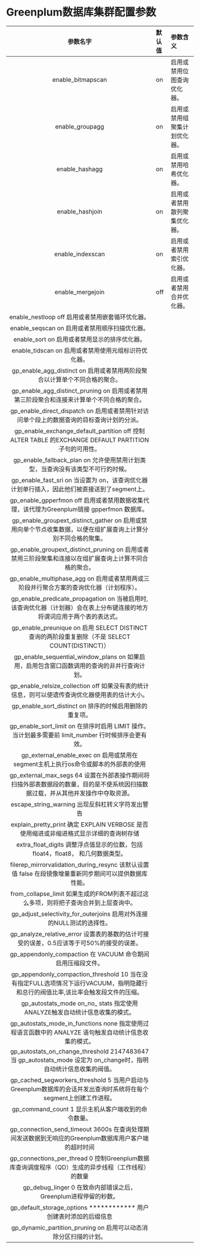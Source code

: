 # Greenplum数据库集群配置参数
| 参数名字 | 默认值 | 参数含义 |
|:----:|:----|:----|
| enable_bitmapscan | on | 启用或禁用位图查询优化器。|
| enable_groupagg | on | 启用或禁用组聚集计划优化器。|
| enable_hashagg | on | 启用或禁用哈希优化器。|
| enable_hashjoin | on | 启用或者禁用散列聚集优化器。|
| enable_indexscan | on | 启用或者禁用索引优化器。|
| enable_mergejoin | off | 启用或者禁用合并优化器。|
| enable_nestloop								off					启用或者禁用嵌套循环优化器。
| enable_seqscan								on					启用或者禁用顺序扫描优化器。
| enable_sort									on					启用或者禁用显示的排序优化器。
| enable_tidscan								on					启用或者禁用使用元组标识符优化器。
| gp_enable_agg_distinct						on					启用或者禁用两阶段聚合以计算单个不同合格的聚合。
| gp_enable_agg_distinct_pruning				on					启用或者禁用第三阶段聚合和连接来计算单个不同合格的聚合。
| gp_enable_direct_dispatch					on					启用或者禁用针对访问单个段上的数据查询的目标查询计划的分派。
| gp_enable_exchange_default_partition		off					控制 ALTER TABLE 的EXCHANGE DEFAULT PARTITION 子句的可用性。
| gp_enable_fallback_plan						on					允许使用禁用计划类型，当查询没有该类型不可行的时候。
| gp_enable_fast_sri							on					当设置为 on，该查询优化器计划单行插入，因此他们被直接送到了segment上。
| gp_enable_gpperfmon							off					启用或者禁用数据收集代理，该代理为Greenplum链接 gpperfmon 数据库。
| gp_enable_groupext_distinct_gather			on					启用或禁用向单个节点收集数据，以便在组扩展查询上计算分别不同合格的聚集。
| gp_enable_groupext_distinct_pruning			on					启用或者禁用三阶段聚集和连接以在组扩展查询上计算不同合格的聚合。
| gp_enable_multiphase_agg					on					启用或者禁用两或三阶段并行聚合方案的查询优化器（计划程序）。
| gp_enable_predicate_propagation				on					当被启用时,该查询优化器（计划器）会在表上分布键连接的地方将谓词应用于两个表的表达式。
| gp_enable_preunique							on					启用 SELECT DISTINCT 查询的两阶段重复删除（不是 SELECT COUNT(DISTINCT)）
| gp_enable_sequential_window_plans			on					如果启用，启用包含窗口函数调用的查询的非并行查询计划。
| gp_enable_relsize_collection				off					如果没有表的统计信息，则可以使遗传查询优化器使用表的估计大小。
| gp_enable_sort_distinct						on					排序的时候启用删除的重复项。
| gp_enable_sort_limit						on					在排序时启用 LIMIT 操作。当计划最多需要前 limit_number 行时候排序会更有效。
| gp_external_enable_exec						on					启用或禁用在segment主机上执行os命令或脚本的外部表的使用
| gp_external_max_segs						64					设置在外部表操作期间将扫描外部表数据段的数量，目的是不使系统因扫描数据过载，并从其他并发操作中夺取资源。
| escape_string_warning											出现反斜杠转义字符发出警告
| explain_pretty_print											确定 EXPLAIN VERBOSE 是否使用缩进或非缩进格式显示详细的查询树存储
| extra_float_digits												调整浮点值显示的位数，包括float4，float8， 和几何数据类型。
| filerep_mirrorvalidation_during_resync							该默认设置值 false 在段镜像增量重新同步期间可以提供数据库性能。
| from_collapse_limit												如果生成的FROM列表不超过这么多项，则将把子查询合并到上层查询中。
| gp_adjust_selectivity_for_outerjoins							启用对外连接的NULL测试的选择性。
| gp_analyze_relative_error										设置表的基数的估计可接受的误差，0.5应该等于可50%的接受的误差。
| gp_appendonly_compaction										在 VACUUM 命令期间启用压缩段文件。
| gp_appendonly_compaction_threshold			10					当在没有指定FULL选项情况下运行VACUUM，指明隐藏行和总行的阀值比率,该比率会触发段文件的压缩。
| gp_autostats_mode							on_no_ stats		指定使用 ANALYZE触发自动统计信息收集的模式。
| gp_autostats_mode_in_functions				none				指定使用过程语言函数中的 ANALYZE 语句触发自动统计信息收集的模式。 
| gp_autostats_on_change_threshold			2147483647			当 gp_autostats_mode 设定为 on_change时，指明自动统计信息收集的阀值。
| gp_cached_segworkers_threshold				5					当用户启动与Greenplum数据库的会话并发出查询时系统将在每个segment上创建工作进程。
| gp_command_count							1					显示主机从客户端收到的命令数量。
| gp_connection_send_timeout					3600s				在查询处理期间发送数据到无响应的Greenplum数据库用户客户端的超时时间
| gp_connections_per_thread					0					控制Greenplum数据库查询调度程序（QD）生成的异步线程（工作线程）的数量
| gp_debug_linger								0					在致命内部错误之后，Greenplum进程停留的秒数。
| gp_default_storage_options					************		用户创建表时添加的后缀信息
| gp_dynamic_partition_pruning				on					启用可以动态消除分区扫描的计划。

